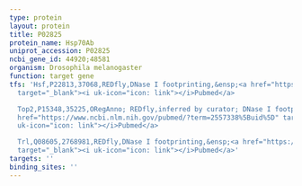 ```yaml
---
type: protein
layout: protein
title: P02825
protein_name: Hsp70Ab
uniprot_accession: P02825
ncbi_gene_id: 44920;48581
organism: Drosophila melanogaster
function: target gene
tfs: 'Hsf,P22813,37068,REDfly,DNase I footprinting,&ensp;<a href="https://www.ncbi.nlm.nih.gov/pubmed/?term=4028160%5Buid%5D"
  target="_blank"><i uk-icon="icon: link"></i>Pubmed</a>

  Top2,P15348,35225,ORegAnno; REDfly,inferred by curator; DNase I footprinting,&ensp;<a
  href="https://www.ncbi.nlm.nih.gov/pubmed/?term=2557338%5Buid%5D" target="_blank"><i
  uk-icon="icon: link"></i>Pubmed</a>

  Trl,Q08605,2768981,REDfly,DNase I footprinting,&ensp;<a href="https://www.ncbi.nlm.nih.gov/pubmed/?term=2781290%5Buid%5D"
  target="_blank"><i uk-icon="icon: link"></i>Pubmed</a>'
targets: ''
binding_sites: ''
---
```

